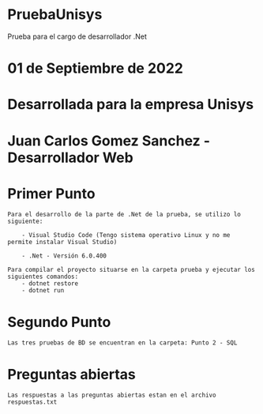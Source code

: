# PruebaUnisys
Prueba para el cargo de desarrollador .Net

# 01 de Septiembre de 2022
# Desarrollada para la empresa Unisys
# Juan Carlos Gomez Sanchez - Desarrollador Web

# Primer Punto
    Para el desarrollo de la parte de .Net de la prueba, se utilizo lo siguiente:

        - Visual Studio Code (Tengo sistema operativo Linux y no me permite instalar Visual Studio)

        - .Net - Versión 6.0.400

    Para compilar el proyecto situarse en la carpeta prueba y ejecutar los siguientes comandos:
        - dotnet restore
        - dotnet run

# Segundo Punto
    Las tres pruebas de BD se encuentran en la carpeta: Punto 2 - SQL

# Preguntas abiertas
    Las respuestas a las preguntas abiertas estan en el archivo respuestas.txt

